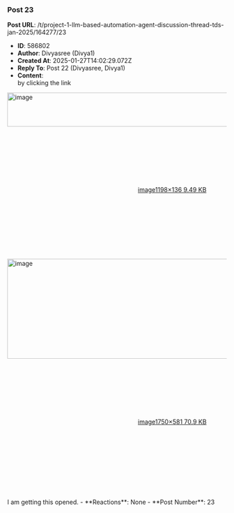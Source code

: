 ### Post 23
**Post URL**: /t/project-1-llm-based-automation-agent-discussion-thread-tds-jan-2025/164277/23
- **ID**: 586802
- **Author**: Divyasree (Divya1)
- **Created At**: 2025-01-27T14:02:29.072Z
- **Reply To**: Post 22 (Divyasree, Divya1)
- **Content**:  
  by clicking the link
<div class="lightbox-wrapper"><a class="lightbox" href="https://europe1.discourse-cdn.com/flex013/uploads/iitm/original/3X/3/2/32bd53681054ab17de6350c49f68b405acd538b9.png" data-download-href="/uploads/short-url/7eRv8qw8NqNdtMS9w7galsdr3Nn.png?dl=1" title="image" rel="noopener nofollow ugc"><img src="https://europe1.discourse-cdn.com/flex013/uploads/iitm/optimized/3X/3/2/32bd53681054ab17de6350c49f68b405acd538b9_2_690x78.png" alt="image" data-base62-sha1="7eRv8qw8NqNdtMS9w7galsdr3Nn" width="690" height="78" srcset="https://europe1.discourse-cdn.com/flex013/uploads/iitm/optimized/3X/3/2/32bd53681054ab17de6350c49f68b405acd538b9_2_690x78.png, https://europe1.discourse-cdn.com/flex013/uploads/iitm/optimized/3X/3/2/32bd53681054ab17de6350c49f68b405acd538b9_2_1035x117.png 1.5x, https://europe1.discourse-cdn.com/flex013/uploads/iitm/original/3X/3/2/32bd53681054ab17de6350c49f68b405acd538b9.png 2x" data-dominant-color="F7F7F8"><div class="meta"><svg class="fa d-icon d-icon-far-image svg-icon" aria-hidden="true"><use href="#far-image"></use></svg><span class="filename">image</span><span class="informations">1198×136 9.49 KB</span><svg class="fa d-icon d-icon-discourse-expand svg-icon" aria-hidden="true"><use href="#discourse-expand"></use></svg></div></a></div>
<div class="lightbox-wrapper"><a class="lightbox" href="https://europe1.discourse-cdn.com/flex013/uploads/iitm/original/3X/9/3/937562cc32dc76a582f6845678b048730622d388.png" data-download-href="/uploads/short-url/l2tGyjPZGc4BeKrx2WotCt6x2fC.png?dl=1" title="image" rel="noopener nofollow ugc"><img src="https://europe1.discourse-cdn.com/flex013/uploads/iitm/optimized/3X/9/3/937562cc32dc76a582f6845678b048730622d388_2_690x229.png" alt="image" data-base62-sha1="l2tGyjPZGc4BeKrx2WotCt6x2fC" width="690" height="229" srcset="https://europe1.discourse-cdn.com/flex013/uploads/iitm/optimized/3X/9/3/937562cc32dc76a582f6845678b048730622d388_2_690x229.png, https://europe1.discourse-cdn.com/flex013/uploads/iitm/optimized/3X/9/3/937562cc32dc76a582f6845678b048730622d388_2_1035x343.png 1.5x, https://europe1.discourse-cdn.com/flex013/uploads/iitm/optimized/3X/9/3/937562cc32dc76a582f6845678b048730622d388_2_1380x458.png 2x" data-dominant-color="F7F7F7"><div class="meta"><svg class="fa d-icon d-icon-far-image svg-icon" aria-hidden="true"><use href="#far-image"></use></svg><span class="filename">image</span><span class="informations">1750×581 70.9 KB</span><svg class="fa d-icon d-icon-discourse-expand svg-icon" aria-hidden="true"><use href="#discourse-expand"></use></svg></div></a></div><br>
I am getting this opened.
- **Reactions**: None
- **Post Number**: 23


